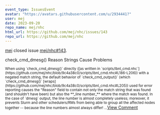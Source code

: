 ```yaml
---
event_type: IssuesEvent
avatar: "https://avatars.githubusercontent.com/u/2934441?"
user: mej
date: 2023-09-20
repo_name: mej/nhc
html_url: https://github.com/mej/nhc/issues/143
repo_url: https://github.com/mej/nhc
---
```


<a href='https://github.com/mej' target='_blank'>mej</a> closed issue <a href='https://github.com/mej/nhc/issues/143' target='_blank'>mej/nhc#143</a>.

<p>check_cmd_dmesg() Reason Strings Cause Problems</p><small>When using `check_cmd_dmesg()` directly ([as written in `scripts/lbnl_cmd.nhc`](https://github.com/mej/nhc/blob/9c4a38c0/scripts/lbnl_cmd.nhc#L186-L206)) with a negated match string, the default behavior of `check_cmd_output()` (which `check_cmd_dmesg()` [wraps](https://github.com/mej/nhc/blob/9c4a38c0/scripts/lbnl_cmd.nhc#L205)) used for error reporting causes the "Reason" field to contain not only the match string that was found (and shouldn't have been) but also the **_line number_** where the match was found.  In the case of `dmesg` output, the line number is almost completely useless; moreover, it prevents Slurm and other schedulers/RMs from being able to group all the affected nodes together -- because the line numbers almost always differ!...</small><a href='https://github.com/mej/nhc/issues/143' target='_blank'>View Comment</a>